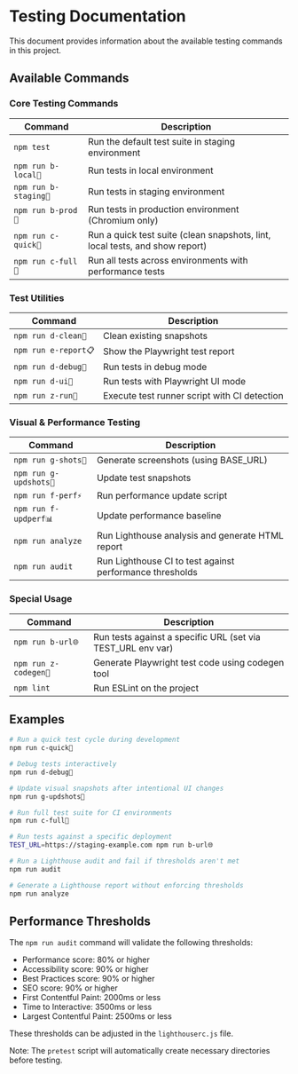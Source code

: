 # Testing Documentation

This document provides information about the available testing commands in this project.

## Available Commands

### Core Testing Commands

| Command | Description |
|---------|-------------|
| `npm test` | Run the default test suite in staging environment |
| `npm run b-local🧪` | Run tests in local environment |
| `npm run b-staging🧪` | Run tests in staging environment |
| `npm run b-prod🧪` | Run tests in production environment (Chromium only) |
| `npm run c-quick🚄` | Run a quick test suite (clean snapshots, lint, local tests, and show report) |
| `npm run c-full🏁` | Run all tests across environments with performance tests |

### Test Utilities

| Command | Description |
|---------|-------------|
| `npm run d-clean🧹` | Clean existing snapshots |
| `npm run e-report📋` | Show the Playwright test report |
| `npm run d-debug🐛` | Run tests in debug mode |
| `npm run d-ui👀` | Run tests with Playwright UI mode |
| `npm run z-run🏃` | Execute test runner script with CI detection |

### Visual & Performance Testing

| Command | Description |
|---------|-------------|
| `npm run g-shots📸` | Generate screenshots (using BASE_URL) |
| `npm run g-updshots🔄` | Update test snapshots |
| `npm run f-perf⚡` | Run performance update script |
| `npm run f-updperf📊` | Update performance baseline |
| `npm run analyze` | Run Lighthouse analysis and generate HTML report |
| `npm run audit` | Run Lighthouse CI to test against performance thresholds |

### Special Usage

| Command | Description |
|---------|-------------|
| `npm run b-url🌐` | Run tests against a specific URL (set via TEST_URL env var) |
| `npm run z-codegen🧩` | Generate Playwright test code using codegen tool |
| `npm lint` | Run ESLint on the project |

## Examples

```bash
# Run a quick test cycle during development
npm run c-quick🚄

# Debug tests interactively
npm run d-debug🐛

# Update visual snapshots after intentional UI changes
npm run g-updshots🔄

# Run full test suite for CI environments
npm run c-full🏁

# Run tests against a specific deployment
TEST_URL=https://staging-example.com npm run b-url🌐

# Run a Lighthouse audit and fail if thresholds aren't met
npm run audit

# Generate a Lighthouse report without enforcing thresholds
npm run analyze
```

## Performance Thresholds

The `npm run audit` command will validate the following thresholds:
- Performance score: 80% or higher
- Accessibility score: 90% or higher
- Best Practices score: 90% or higher
- SEO score: 90% or higher
- First Contentful Paint: 2000ms or less
- Time to Interactive: 3500ms or less
- Largest Contentful Paint: 2500ms or less

These thresholds can be adjusted in the `lighthouserc.js` file.

Note: The `pretest` script will automatically create necessary directories before testing.
